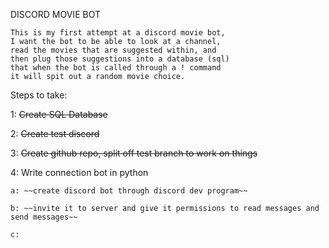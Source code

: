 DISCORD MOVIE BOT

    This is my first attempt at a discord movie bot,
    I want the bot to be able to look at a channel,
    read the movies that are suggested within, and
    then plug those suggestions into a database (sql)
    that when the bot is called through a ! command
    it will spit out a random movie choice.

Steps to take:
    
1: ~~Create SQL Database~~ 

2: ~~Create test discord~~

3: ~~Create github repo, split off test branch to work on things~~

4: Write connection bot in python

    a: ~~create discord bot through discord dev program~~ 

    b: ~~invite it to server and give it permissions to read messages and send messages~~

    c:
